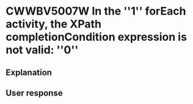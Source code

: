 # CWWBV5007W In the ''1'' forEach activity, the XPath completionCondition expression is not valid: ''0''

## Explanation

## User response